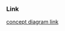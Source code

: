### Link

[concept diagram link](https://drive.google.com/file/d/1lxIT7V0lnz4gQc3qtF94bOJjLqGwP6TV/view?usp=sharing)

